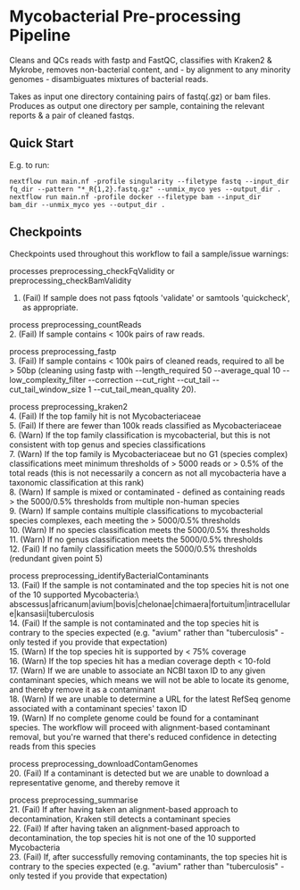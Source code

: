 # Mycobacterial Pre-processing Pipeline #
  
Cleans and QCs reads with fastp and FastQC, classifies with Kraken2 & Mykrobe, removes non-bacterial content, and - by alignment to any minority genomes - disambiguates mixtures of bacterial reads.

Takes as input one directory containing pairs of fastq(.gz) or bam files.
Produces as output one directory per sample, containing the relevant reports & a pair of cleaned fastqs.

## Quick Start ## 
E.g. to run:
```
nextflow run main.nf -profile singularity --filetype fastq --input_dir fq_dir --pattern "*_R{1,2}.fastq.gz" --unmix_myco yes --output_dir .
nextflow run main.nf -profile docker --filetype bam --input_dir bam_dir --unmix_myco yes --output_dir .
```

## Checkpoints ##
Checkpoints used throughout this workflow to fail a sample/issue warnings:
 
 processes preprocessing_checkFqValidity or preprocessing_checkBamValidity
 1. (Fail) If sample does not pass fqtools 'validate' or samtools 'quickcheck', as appropriate.
 
 process preprocessing_countReads\
 2. (Fail) If sample contains < 100k pairs of raw reads.
 
 process preprocessing_fastp\
 3. (Fail) If sample contains < 100k pairs of cleaned reads, required to all be > 50bp (cleaning using fastp with --length_required 50 --average_qual 10 --low_complexity_filter --correction --cut_right --cut_tail --cut_tail_window_size 1 --cut_tail_mean_quality 20).

 process preprocessing_kraken2\
 4. (Fail) If the top family hit is not Mycobacteriaceae\
 5. (Fail) If there are fewer than 100k reads classified as Mycobacteriaceae \
 6. (Warn) If the top family classification is mycobacterial, but this is not consistent with top genus and species classifications\
 7. (Warn) If the top family is Mycobacteriaceae but no G1 (species complex) classifications meet minimum thresholds of > 5000 reads or > 0.5% of the total reads (this is not necessarily a concern as not all mycobacteria have a taxonomic classification at this rank) \
 8. (Warn) If sample is mixed or contaminated - defined as containing reads > the 5000/0.5% thresholds from multiple non-human species\
 9. (Warn) If sample contains multiple classifications to mycobacterial species complexes, each meeting the > 5000/0.5% thresholds\
 10. (Warn) If no species classification meets the 5000/0.5% thresholds\
 11. (Warn) If no genus classification meets the 5000/0.5% thresholds\
 12. (Fail) If no family classification meets the 5000/0.5% thresholds (redundant given point 5)
 
 process preprocessing_identifyBacterialContaminants\
 13. (Fail) If the sample is not contaminated and the top species hit is not one of the 10 supported Mycobacteria:\ abscessus|africanum|avium|bovis|chelonae|chimaera|fortuitum|intracellulare|kansasii|tuberculosis\
 14. (Fail) If the sample is not contaminated and the top species hit is contrary to the species expected (e.g. "avium" rather than "tuberculosis" - only tested if you provide that expectation)\
 15. (Warn) If the top species hit is supported by < 75% coverage\
 16. (Warn) If the top species hit has a median coverage depth < 10-fold\
 17. (Warn) If we are unable to associate an NCBI taxon ID to any given contaminant species, which means we will not be able to locate its genome, and thereby remove it as a contaminant\
 18. (Warn) If we are unable to determine a URL for the latest RefSeq genome associated with a contaminant species' taxon ID\
 19. (Warn) If no complete genome could be found for a contaminant species. The workflow will proceed with alignment-based contaminant removal, but you're warned that there's reduced confidence in detecting reads from this species
 
 process preprocessing_downloadContamGenomes\
 20. (Fail) If a contaminant is detected but we are unable to download a representative genome, and thereby remove it
 
 process preprocessing_summarise\
 21. (Fail) If after having taken an alignment-based approach to decontamination, Kraken still detects a contaminant species\
 22. (Fail) If after having taken an alignment-based approach to decontamination, the top species hit is not one of the 10 supported Mycobacteria\
 23. (Fail) If, after successfully removing contaminants, the top species hit is contrary to the species expected (e.g. "avium" rather than "tuberculosis" - only tested if you provide that expectation)

